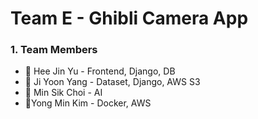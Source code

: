 # Team E - Ghibli Camera App

### 1. Team Members
* 👩 Hee Jin Yu - Frontend, Django, DB
* 👧 Ji Yoon Yang - Dataset, Django, AWS S3
* 🧑 Min Sik Choi - AI
* 👦Yong Min Kim - Docker, AWS
